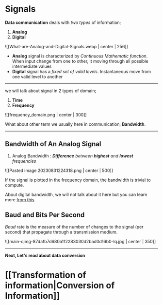 # Signals

**Data communication** deals with *two types* of information; 
1. **Analog**
2. **Digital**

![[What-are-Analog-and-Digital-Signals.webp | center | 256]]

- **Analog** signal is characterized by *Continuous Mathematic function*. When input change from one to other, it moving through all possible intermediate values
- **Digital** signal has a *fixed set of valid levels*. Instantaneous move from one valid level to another

----

we will talk about signal in 2 types of domain; 
1. **Time**  
2. **Frequency**

![[frequency_domain.png | center | 300]]

What about other term we usually here in communication; **Bandwidth**.

----
## Bandwidth of An Analog Signal

1. Analog Bandwidth : ***Difference** between **highest** and **lowest** frequencies*

![[Pasted image 20230831224318.png | center | 500]]

If the signal is plotted in the frequency domain, the bandwidth is trivial to compute.

About digital bandwidth, we will not talk about it here but you can learn more [from this](https://www.quora.com/Why-is-the-Bandwidth-of-digital-signal-infinite)

## Baud and Bits Per Second

_Baud_ rate is the measure of the number of changes to the signal (per second) that propagate through a transmission medium.

![[main-qimg-87dafb7d680a112283030d2bad0d16b0-lq.jpg | center | 350]]

----

**Next, Let's read about data conversion**
# [[Transformation of information|Conversion of Information]]
